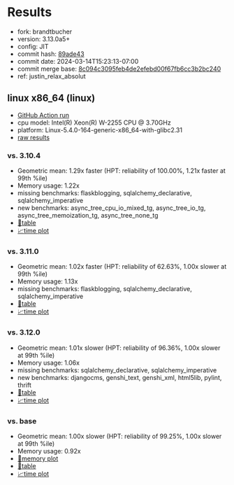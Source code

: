 # Results

- fork: brandtbucher
- version: 3.13.0a5+
- config: JIT
- commit hash: [89ade43](https://github.com/brandtbucher/cpython/commit/89ade43)
- commit date: 2024-03-14T15:23:13-07:00
- commit merge base: [8c094c3095feb4de2efebd00f67fb6cc3b2bc240](https://github.com/brandtbucher/cpython/commit/8c094c3095feb4de2efebd00f67fb6cc3b2bc240)
- ref: justin_relax_absolut

## linux x86_64 (linux)

- [GitHub Action run](https://github.com/faster-cpython/benchmarking/actions/runs/8288539939)
- cpu model: Intel(R) Xeon(R) W-2255 CPU @ 3.70GHz
- platform: Linux-5.4.0-164-generic-x86_64-with-glibc2.31
- [raw results](bm-20240314-linux-x86_64-brandtbucher-justin_relax_absolut-3.13.0a5%2B-89ade43.json)

### vs. 3.10.4

- Geometric mean: 1.29x faster (HPT: reliability of 100.00%, 1.21x faster at 99th %ile)
- Memory usage: 1.22x
- missing benchmarks: flaskblogging, sqlalchemy_declarative, sqlalchemy_imperative
- new benchmarks: async_tree_cpu_io_mixed_tg, async_tree_io_tg, async_tree_memoization_tg, async_tree_none_tg
- [📄table](bm-20240314-linux-x86_64-brandtbucher-justin_relax_absolut-3.13.0a5%2B-89ade43-vs-3.10.4.md)
- [📈time plot](bm-20240314-linux-x86_64-brandtbucher-justin_relax_absolut-3.13.0a5%2B-89ade43-vs-3.10.4.png)

### vs. 3.11.0

- Geometric mean: 1.02x faster (HPT: reliability of 62.63%, 1.00x slower at 99th %ile)
- Memory usage: 1.13x
- missing benchmarks: flaskblogging, sqlalchemy_declarative, sqlalchemy_imperative
- [📄table](bm-20240314-linux-x86_64-brandtbucher-justin_relax_absolut-3.13.0a5%2B-89ade43-vs-3.11.0.md)
- [📈time plot](bm-20240314-linux-x86_64-brandtbucher-justin_relax_absolut-3.13.0a5%2B-89ade43-vs-3.11.0.png)

### vs. 3.12.0

- Geometric mean: 1.01x slower (HPT: reliability of 96.36%, 1.00x slower at 99th %ile)
- Memory usage: 1.06x
- missing benchmarks: sqlalchemy_declarative, sqlalchemy_imperative
- new benchmarks: djangocms, genshi_text, genshi_xml, html5lib, pylint, thrift
- [📄table](bm-20240314-linux-x86_64-brandtbucher-justin_relax_absolut-3.13.0a5%2B-89ade43-vs-3.12.0.md)
- [📈time plot](bm-20240314-linux-x86_64-brandtbucher-justin_relax_absolut-3.13.0a5%2B-89ade43-vs-3.12.0.png)

### vs. base

- Geometric mean: 1.00x slower (HPT: reliability of 99.25%, 1.00x slower at 99th %ile)
- Memory usage: 0.92x
- [🧠memory plot](bm-20240314-linux-x86_64-brandtbucher-justin_relax_absolut-3.13.0a5%2B-89ade43-vs-base-mem.png)
- [📄table](bm-20240314-linux-x86_64-brandtbucher-justin_relax_absolut-3.13.0a5%2B-89ade43-vs-base.md)
- [📈time plot](bm-20240314-linux-x86_64-brandtbucher-justin_relax_absolut-3.13.0a5%2B-89ade43-vs-base.png)

